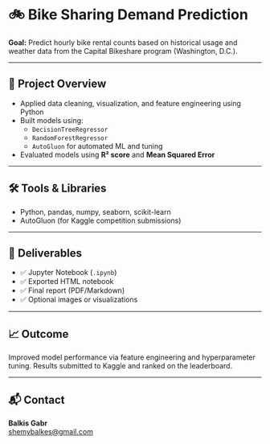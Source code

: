 # 🚲 Bike Sharing Demand Prediction

**Goal:** Predict hourly bike rental counts based on historical usage and weather data from the Capital Bikeshare program (Washington, D.C.).

---

## 📂 Project Overview

- Applied data cleaning, visualization, and feature engineering using Python
- Built models using:
  - `DecisionTreeRegressor`
  - `RandomForestRegressor`
  - `AutoGluon` for automated ML and tuning
- Evaluated models using **R² score** and **Mean Squared Error**

---

## 🛠️ Tools & Libraries

- Python, pandas, numpy, seaborn, scikit-learn
- AutoGluon (for Kaggle competition submissions)

---

## 📄 Deliverables

- ✅ Jupyter Notebook (`.ipynb`)
- ✅ Exported HTML notebook
- ✅ Final report (PDF/Markdown)
- ✅ Optional images or visualizations

---

## 📈 Outcome

Improved model performance via feature engineering and hyperparameter tuning. Results submitted to Kaggle and ranked on the leaderboard.

---

## 📬 Contact

**Balkis Gabr**  
shemybalkes@gmail.com  
